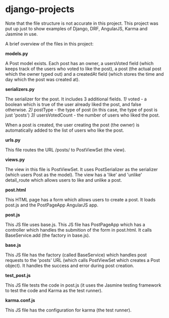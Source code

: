 # django-projects

Note that the file structure is not accurate in this project. This project was put up just to show examples of Django, DRF, AngularJS, Karma and Jasmine in use.

A brief overview of the files in this project:

**models.py**

A Post model exists. Each post has an owner, a usersVoted field (which keeps track of the users who voted to like the post), a post (the actual post which the owner typed out) and a createdAt field (which stores the time and day which the post was created at).

**serializers.py**

The serializer for the post. It includes 3 additional fields.
*1)* voted - a boolean which is true of the user already liked the post, and false otherwise.
*2)* postType - the type of post (in this case, the type of post is just 'posts')
*3)* usersVotedCount - the number of users who liked the post.

When a post is created, the user creating the post (the owner) is automatically added to the list of users who like the post.

**urls.py**

This file routes the URL /posts/ to PostViewSet (the view).

**views.py**

The view in this file is PostViewSet. It uses PostSerializer as the serializer (which users Post as the model). The view has a 'like' and 'unlike' detail_route which allows users to like and unlike a post.

**post.html**

This HTML page has a form which allows users to create a post. It loads post.js and the PostPageApp AngularJS app.

**post.js**

This JS file uses base.js. This JS file has PostPageApp which has a controller which handles the submition of the form in post.html. It calls BaseService.add (the factory in base.js).

**base.js**

This JS file has the factory (called BaseService) which handles post requests to the 'posts' URL (which calls PostViewSet which creates a Post object). It handles the success and error during post creation.


**test_post.js**

This JS file tests the code in post.js (it uses the Jasmine testing framework to test the code and Karma as the test runner).

**karma.conf.js**

This JS file has the configuration for karma (the test runner).

